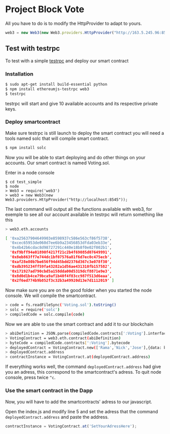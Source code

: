 # Project Block Vote

All you have to do is to modify the HttpProvider to adapt to yours.

```javascript
web3 = new Web3(new Web3.providers.HttpProvider("http://163.5.245.96:8545"));
```

## Test with testrpc

To test with a simple [testrpc]() and deploy our smart contract

### Installation
```bash
$ sudo apt-get install build-essential python
$ npm install ethereumjs-testrpc web3
$ testrpc
```

testrpc will start and give 10 available accounts and its respective private keys.

### Deploy smartcontract

Make sure testrpc is still launch to deploy the smart contract you will need a tools named solc that will compile smart contract.

```bash
$ npm install solc
```

Now you will be able to start deploying and do other things on your accounts. Our smart contract is named Voting.sol.

Enter in a node console

```node
$ cd test_simple
$ node
> Web3 = require('web3')
> web3 = new Web3(new Web3.providers.HttpProvider("http://localhost:8545"));
```
The last command will output all the functions available with web3, for exemple to see all our account available in testrpc will return something like this

```bash
> web3.eth.accounts

[ '0xa25637904649903e8598937c586e563cf86f5738',
  '0xcec65953de060d7ee6b9a23456853dfda03eb33e',
  '0x4b42b6cdac8d98727291c440e18b8f0e02f002b1',
  '0xf9bff94e01890f4217f21c2b4f69085d07649991',
  '0x8eb863ff7e744dc1bf07576a81f6d7ec0c475ecb',
  '0xaf28e80b7be656f94d45bdd2376d367c3e078f30',
  '0xdb395234ff59fa43282a1d56ae431310fb157582',
  '0x171927ad790cbd5a158dda00d5319dcf8871e9e3',
  '0x8d0d1b4ce79bca9af1b40f4f83cc987f513d6eaa',
  '0x2f6ed774b9b852f3c32b3a49920d13e7d1112019' ]
```
Now make sure you are on the good folder when you started the node console. We will compile the smartcontract.

```bash
> code = fs.readFileSync('Voting.sol').toString()
> solc = require('solc')
> compiledCode = solc.compile(code)
```

Now we are able to use the smart contract and add it to our blockchain

```bash
> abiDefinition = JSON.parse(compiledCode.contracts[':Voting'].interface)
> VotingContract = web3.eth.contract(abiDefinition)
> byteCode = compiledCode.contracts[':Voting'].bytecode
> deployedContract = VotingContract.new(['Rama','Nick','Jose'],{data: byteCode, from: web3.eth.accounts[0], gas: 4700000})
> deployedContract.address
> contractInstance = VotingContract.at(deployedContract.address)
```

If everything works well, the command `deployedContract.address` had give you an adress, this correspond to the smartcontract's adress. To quit node console, press twice `^c`.

### Use the smart contract in the Dapp

Now, you will have to add the smartcontracts' adress to our javascript.

Open the index.js and modify line 5 and set the adress that the command `deployedContract.address` and paste the address.

```javascript
contractInstance = VotingContract.at('SetYourAdressHere');
```